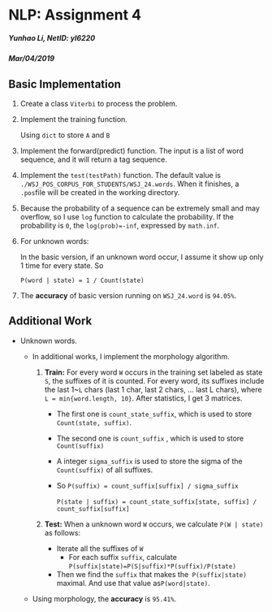 # NLP: Assignment 4

##### Yunhao Li, NetID: yl6220
##### Mar/04/2019

## Basic Implementation
1. Create a class `Viterbi` to process the problem.

2. Implement the training function.

    Using `dict` to store `A` and `B`

3. Implement the forward(predict) function. The input is a list of word sequence, and it will return a tag sequence.

4. Implement the `test(testPath)` function. The default value is `./WSJ_POS_CORPUS_FOR_STUDENTS/WSJ_24.words`. When it finishes, a `.pos`file will be created in the working directory.

5. Because the probability of a sequence can be extremely small and may overflow, so I use `log` function to calculate the probability. If the probability is `0`, the `log(prob)=-inf`, expressed by `math.inf`.

6. For unknown words:

    In the basic version, if an unknown word occur, I assume it show up only 1 time for every state. 
    So

     ```P(word | state) = 1 / Count(state)```

7. The **accuracy** of basic version running on `WSJ_24.word` is `94.05%`.

## Additional Work

+ Unknown words. 

  + In additional works, I implement the morphology algorithm. 
    1. **Train:** For every word `W` occurs in the training set labeled as state `S`, the suffixes of it is counted. For every word, its suffixes include the last 1~`L` chars (last 1 char, last 2 chars,  ... last L chars), where `L = min{word.length, 10}`. After statistics, I get 3 matrices. 

       + The first one is `count_state_suffix`, which is used to store `Count(state, suffix)`. 

       + The second one is `count_suffix` , which is used to store `Count(suffix)`

       + A integer `sigma_suffix` is used to store the sigma of the `Count(suffix)` of all suffixes.

       + So `P(suffix) = count_suffix[suffix] / sigma_suffix`

         ​    `P(state | suffix) = count_state_suffix[state, suffix] / count_suffix[suffix]`

    2. **Test:** When a unknown word `W` occurs, we calculate `P(W | state)` as follows:

       + Iterate all the suffixes of `W`
         + For each suffix `suffix`, calculate `P(suffix|state)=P(S|suffix)*P(suffix)/P(state)`
       + Then we find the `suffix` that makes the` P(suffix|state)` maximal. And use that value as`P(word|state)`.

  + Using morphology, the **accuracy** is `95.41%`.